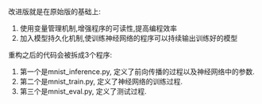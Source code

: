 改进版就是在原始版的基础上:
1. 使用变量管理机制,增强程序的可读性,提高编程效率
2. 加入模型持久化机制,使训练神经网络的程序可以持续输出训练好的模型

重构之后的代码会被拆成3个程序:
1. 第一个是mnist_inference.py, 定义了前向传播的过程以及神经网络中的参数.
2. 第二个是mnist_train.py, 定义了神经网络的训练过程.
3. 第三个是mnist_eval.py, 定义了测试过程.

